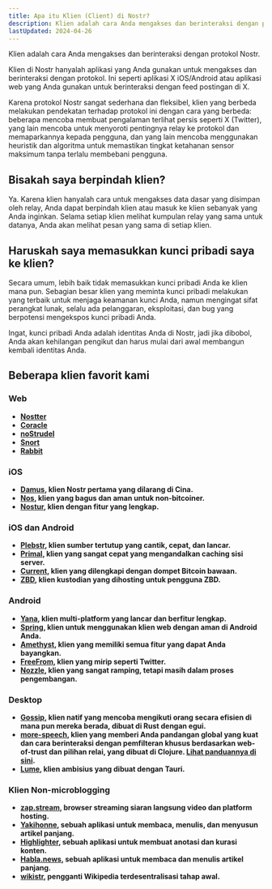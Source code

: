 ```yaml
---
title: Apa itu Klien (Client) di Nostr?
description: Klien adalah cara Anda mengakses dan berinteraksi dengan protokol Nostr.
lastUpdated: 2024-04-26
---
```


Klien adalah cara Anda mengakses dan berinteraksi dengan protokol Nostr.

Klien di Nostr hanyalah aplikasi yang Anda gunakan untuk mengakses dan berinteraksi dengan protokol. Ini seperti aplikasi X iOS/Android atau aplikasi web yang Anda gunakan untuk berinteraksi dengan feed postingan di X.

Karena protokol Nostr sangat sederhana dan fleksibel, klien yang berbeda melakukan pendekatan terhadap protokol ini dengan cara yang berbeda: beberapa mencoba membuat pengalaman terlihat persis seperti X (Twitter), yang lain mencoba untuk menyoroti pentingnya relay ke protokol dan memaparkannya kepada pengguna, dan yang lain mencoba menggunakan heuristik dan algoritma untuk memastikan tingkat ketahanan sensor maksimum tanpa terlalu membebani pengguna.

## Bisakah saya berpindah klien?

Ya. Karena klien hanyalah cara untuk mengakses data dasar yang disimpan oleh relay, Anda dapat berpindah klien atau masuk ke klien sebanyak yang Anda inginkan. Selama setiap klien melihat kumpulan relay yang sama untuk datanya, Anda akan melihat pesan yang sama di setiap klien.

## Haruskah saya memasukkan kunci pribadi saya ke klien?

Secara umum, lebih baik tidak memasukkan kunci pribadi Anda ke klien mana pun. Sebagian besar klien yang meminta kunci pribadi melakukan yang terbaik untuk menjaga keamanan kunci Anda, namun mengingat sifat perangkat lunak, selalu ada pelanggaran, eksploitasi, dan bug yang berpotensi mengekspos kunci pribadi Anda.

Ingat, kunci pribadi Anda adalah identitas Anda di Nostr, jadi jika dibobol, Anda akan kehilangan pengikut dan harus mulai dari awal membangun kembali identitas Anda.

## Beberapa klien favorit kami

### Web

<ul>
<li><a href="https://nostter.app" title="Nostter.app" target="_blank" rel="nofollow noopener"><strong>Nostter</strong></a></li>
<li><a href="https://coracle.social/" title="Coracle.social" target="_blank" rel="nofollow noopener"><strong>Coracle</strong></a></li>
<li><a href="https://nostrudel.ninja/" title="noStrudel.ninja" target="_blank" rel="nofollow noopener"><strong>noStrudel</strong></a></li>
<li><a href="https://snort.social/" title="Snort.social" target="_blank" rel="nofollow noopener"><strong>Snort</strong></a></li>
<li><a href="https://syusui-s.github.io/rabbit/" title="Rabbit di Github" target="_blank" rel="nofollow noopener"><strong>Rabbit</strong></a></li>
</ul>

### iOS

<ul>
<li><a href="https://damus.io/" title=" Damus App untuk iOS" target="_blank" rel="nofollow noopener"><strong>Damus<strong></a>, klien Nostr pertama yang dilarang di Cina.</li>
<li><a href="https://nos.social/" title="nos.social" target="_blank" rel="nofollow noopener"><strong>Nos</strong></a>, klien yang bagus dan aman untuk non-bitcoiner.</li>
<li><a href="https://nostur.com/" title="nostur" target="_blank" rel="nofollow noopener"><strong>Nostur</strong></a>, klien dengan fitur yang lengkap.</li>
</ul>

### iOS dan Android

<ul>
<li><a href="https://plebstr.com/" title="plebstr" target="_blank" rel="nofollow noopener"><strong>Plebstr</strong></a>, klien sumber tertutup yang cantik, cepat, dan lancar.</li>
<li><a href="https://primal.net/downloads" title="Halaman download Primal.net" target="_blank" rel="nofollow noopener"><strong>Primal</strong></a>, klien yang sangat cepat yang mengandalkan caching sisi server.</li>
<li><a href="https://app.getcurrent.io/" title="Current.io" target="_blank" rel="nofollow noopener"><strong>Current</strong></a>, klien yang dilengkapi dengan dompet Bitcoin bawaan.</li>
<li><a href="https://zbd.link/hcHi/invite?af_sub1=0LBEZD" title="ZeeBeeDee / ZBD" target="_blank" rel="nofollow noopener"><strong>ZBD</strong></a>, klien kustodian yang dihosting untuk pengguna ZBD.</li>
</ul>

### Android

<ul>
<li><a href="https://github.com/frnandu/yana/releases" title="Yana di Github" target="_blank" rel="nofollow noopener"><strong>Yana</strong></a>, klien multi-platform yang lancar dan berfitur lengkap.</li>
<li><a href="https://spring.site/" title="Spring.site" target="_blank" rel="nofollow noopener"><strong>Spring</strong></a>, klien untuk menggunakan klien web dengan aman di Android Anda.</li>
<li><a href="https://play.google.com/store/apps/details?id=com.vitorpamplona.amethyst" title="Amethyst di playstore" target="_blank" rel="nofollow noopener"><strong>Amethyst</strong></a>, klien yang memiliki semua fitur yang dapat Anda bayangkan.</li>
<li><a href="https://freefrom.space/" title="FreeFrom.space" target="_blank" rel="nofollow noopener"><strong>FreeFrom</strong></a>, klien yang mirip seperti Twitter.</li>
<li><a href="https://github.com/dluvian/Nozzle/releases" title="Nozzle di Github" target="_blank" rel="nofollow noopener"><strong>Nozzle</strong></a>, klien yang sangat ramping, tetapi masih dalam proses pengembangan.</li>
</ul>

### Desktop

<ul>
<li><a href="https://github.com/mikedilger/gossip" title="Gossip di Github" target="_blank" rel="nofollow noopener"><strong>Gossip</strong></a>, klien natif yang mencoba mengikuti orang secara efisien di mana pun mereka berada, dibuat di Rust dengan egui.</li>
<li><a href="https://github.com/unclebob/more-speech" title="more-speech di Github" target="_blank" rel="nofollow noopener"><strong>more-speech</strong></a>, klien yang memberi Anda pandangan global yang kuat dan cara berinteraksi dengan pemfilteran khusus berdasarkan web-of-trust dan pilihan relai, yang dibuat di Clojure. <a href="https://www.youtube.com/watch?v=q3gQ42aUhls" title="Tonton di YouTube" target="_blank" rel="nofollow noopener">Lihat panduannya di sini</a>.</li>
<li><a href="https://lume.nu/" title="Lume.nu" target="_blank" rel="nofollow noopener"><strong>Lume</strong></a>, klien ambisius yang dibuat dengan Tauri.</li>
</ul>

### Klien Non-microblogging

<ul>
<li><a href="https://zap.stream/" title="zap.stream" target="_blank" rel="nofollow noopener"><strong>zap.stream</strong></a>, browser streaming siaran langsung video dan platform hosting.</li>
<li><a href="https://yakihonne.com/" title="Yakihonne" target="_blank" rel="nofollow noopener"><strong>Yakihonne</strong></a>, sebuah aplikasi untuk membaca, menulis, dan menyusun artikel panjang.</li>
<li><a href="https://highlighter.com/" title="Highlighter" target="_blank" rel="nofollow noopener"><strong>Highlighter</strong></a>, sebuah aplikasi untuk membuat anotasi dan kurasi konten.</li>
<li><a href="https://habla.news/" title="Habla.news" target="_blank" rel="nofollow noopener"><strong>Habla</strong>.news</a>, sebuah aplikasi untuk membaca dan menulis artikel panjang.</li>
<li><a href="https://wikistr.com/" title="wikistr" target="_blank" rel="nofollow noopener"><strong>wikistr</strong></a>, pengganti Wikipedia terdesentralisasi tahap awal.</li>
</ul>
